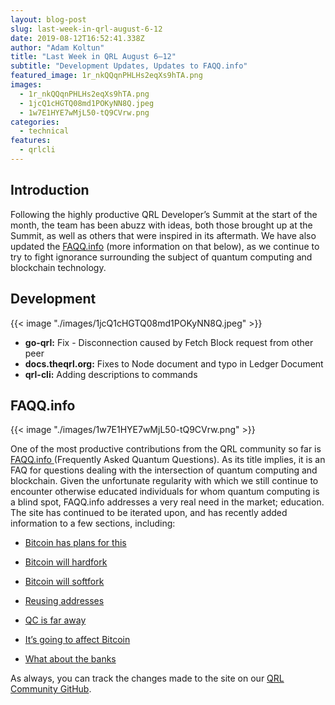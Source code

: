 ```yaml
---
layout: blog-post
slug: last-week-in-qrl-august-6-12
date: 2019-08-12T16:52:41.338Z
author: "Adam Koltun"
title: "Last Week in QRL August 6–12"
subtitle: "Development Updates, Updates to FAQQ.info"
featured_image: 1r_nkQQqnPHLHs2eqXs9hTA.png
images:
  - 1r_nkQQqnPHLHs2eqXs9hTA.png
  - 1jcQ1cHGTQ08md1POKyNN8Q.jpeg
  - 1w7E1HYE7wMjL50-tQ9CVrw.png
categories:
  - technical
features: 
  - qrlcli
---
```


## Introduction

Following the highly productive QRL Developer’s Summit at the start of the month, the team has been abuzz with ideas, both those brought up at the Summit, as well as others that were inspired in its aftermath. We have also updated the [FAQQ.info](https://faqq.info/) (more information on that below), as we continue to try to fight ignorance surrounding the subject of quantum computing and blockchain technology.

## Development

{{< image "./images/1jcQ1cHGTQ08md1POKyNN8Q.jpeg" >}}

* **go-qrl:** Fix - Disconnection caused by Fetch Block request from other peer
* **docs.theqrl.org:** Fixes to Node document and typo in Ledger Document
* **qrl-cli:** Adding descriptions to commands

## FAQQ.info

{{< image "./images/1w7E1HYE7wMjL50-tQ9CVrw.png" >}}

One of the most productive contributions from the QRL community so far is [FAQQ.info ](https://faqq.info/)(Frequently Asked Quantum Questions). As its title implies, it is an FAQ for questions dealing with the intersection of quantum computing and blockchain. Given the unfortunate regularity with which we still continue to encounter otherwise educated individuals for whom quantum computing is a blind spot, FAQQ.info addresses a very real need in the market; education. The site has continued to be iterated upon, and has recently added information to a few sections, including:

* [Bitcoin has plans for this](https://faqq.info/bitcoin-has-plans-for-this/)

* [Bitcoin will hardfork](https://faqq.info/but-bitcoin-will-hardfork/)

* [Bitcoin will softfork](https://faqq.info/but-bitcoin-will-softfork/)

* [Reusing addresses](https://faqq.info/not-reusing-addresses-not-a-solution/)

* [QC is far away](https://faqq.info/quantum-computing-is-coming/)

* [It’s going to affect Bitcoin](https://faqq.info/quantum-computing-will-affect-bitcoin/)

* [What about the banks](https://faqq.info/what-about-banks/)

As always, you can track the changes made to the site on our [QRL Community GitHub](https://github.com/theqrl-community/faqq/pull/2).